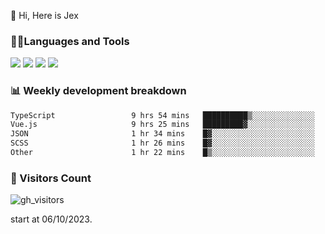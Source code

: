  👋 Hi, Here is Jex

 

### 🧑‍💻Languages and Tools

<code><a href="https://react.dev"><img src="https://api.iconify.design/logos:react.svg" /></a></code>
<code><a href="https://github.com/vuejs/core"><img src="https://api.iconify.design/logos:vue.svg" /></a></code> 
<code><a href="https://github.com/microsoft/TypeScript"><img src="https://api.iconify.design/logos:typescript-icon.svg" /></a></code>
<code><a href="https://threejs.org/"><img src="https://api.iconify.design/logos:threejs.svg" /></a></code>

### 📊 Weekly development breakdown

<!--START_SECTION:waka-->

```txt
TypeScript                 9 hrs 54 mins   ██████████▒░░░░░░░░░░░░░░   41.35 %
Vue.js                     9 hrs 25 mins   █████████▓░░░░░░░░░░░░░░░   39.33 %
JSON                       1 hr 34 mins    █▓░░░░░░░░░░░░░░░░░░░░░░░   06.60 %
SCSS                       1 hr 26 mins    █▓░░░░░░░░░░░░░░░░░░░░░░░   06.05 %
Other                      1 hr 22 mins    █▒░░░░░░░░░░░░░░░░░░░░░░░   05.74 %
```

<!--END_SECTION:waka-->


### 👀 Visitors Count

![gh_visitors](https://profile-counter.glitch.me/jexlau/count.svg)

start at 06/10/2023.
